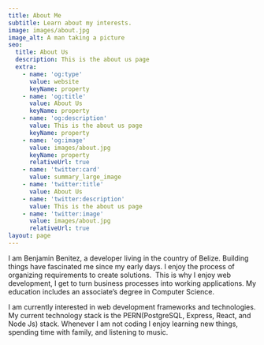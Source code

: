 ```yaml
---
title: About Me
subtitle: Learn about my interests.
image: images/about.jpg
image_alt: A man taking a picture
seo:
  title: About Us
  description: This is the about us page
  extra:
    - name: 'og:type'
      value: website
      keyName: property
    - name: 'og:title'
      value: About Us
      keyName: property
    - name: 'og:description'
      value: This is the about us page
      keyName: property
    - name: 'og:image'
      value: images/about.jpg
      keyName: property
      relativeUrl: true
    - name: 'twitter:card'
      value: summary_large_image
    - name: 'twitter:title'
      value: About Us
    - name: 'twitter:description'
      value: This is the about us page
    - name: 'twitter:image'
      value: images/about.jpg
      relativeUrl: true
layout: page
---
```

I am Benjamin Benitez, a developer living in the country of Belize. Building things have fascinated me since my early days. I enjoy the process of organizing requirements to create solutions.  This is why I enjoy web development, I get to turn business processes into working applications. My education includes an associate’s degree in Computer Science.

I am currently interested in web development frameworks and technologies. My current technology stack is the PERN(PostgreSQL, Express, React, and Node Js) stack. Whenever I am not coding I enjoy learning new things, spending time with family, and listening to music.
